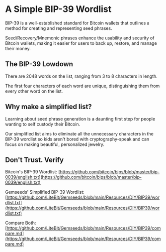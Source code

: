 # A Simple BIP-39 Wordlist
BIP-39 is a well-established standard for Bitcoin wallets that outlines a method for creating and representing seed phrases.

Seed/Recovery/Mnemonic phrases enhance the usability and security of Bitcoin wallets, making it easier for users to back up, restore, and manage their money.

## The BIP-39 Lowdown
There are 2048 words on the list, ranging from 3 to 8 characters in length.

The first four characters of each word are unique, distinguishing them from every other word on the list.

## Why make a simplified list?
Learning about seed phrase generation is a daunting first step for people wanting to self custody their Bitcoin.

Our simplified list aims to eliminate all the unnecessary characters in the BIP-39 wordlist so kids aren't bored with cryptography-speak and can focus on making beautiful, personalized jewelry.

## Don't Trust. Verify
Bitcoin's BIP-39 Wordlist: [https://github.com/bitcoin/bips/blob/master/bip-0039/english.txt](https://github.com/bitcoin/bips/blob/master/bip-0039/english.txt)

Gemseeds' Simplified BIP-39 Wordlist: [https://github.com/LiteBit/Gemseeds/blob/main/Resources/DIY/BIP39/wordlist.txt](https://github.com/LiteBit/Gemseeds/blob/main/Resources/DIY/BIP39/wordlist.txt)

Compare Both: [https://github.com/LiteBit/Gemseeds/blob/main/Resources/DIY/BIP39/compare.md](https://github.com/LiteBit/Gemseeds/blob/main/Resources/DIY/BIP39/compare.md)
